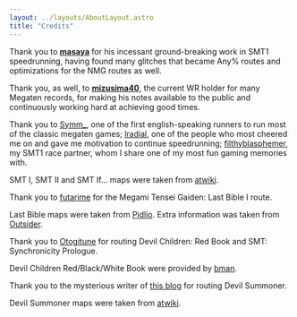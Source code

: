 ```yaml
---
layout: ../layouts/AboutLayout.astro
title: "Credits"
---
```


Thank you to **[masaya](https://www.nicovideo.jp/user/22877929)** for his incessant ground-breaking work in SMT1 speedrunning, having found many glitches that became Any% routes and optimizations for the NMG routes as well.

Thank you, as well, to **[mizusima40](https://mizusima40.seesaa.net/)**, the current WR holder for many Megaten records, for making his notes available to the public and continuously working hard at achieving good times.

Thank you to [Symm\_](https://www.twitch.tv/symm_), one of the first english-speaking runners to run most of the classic megaten games; [lradial](https://www.twitch.tv/lradial), one of the people who most cheered me on and gave me motivation to continue speedrunning; [filthyblasphemer](https://www.twitch.tv/filthyblasphemer), my SMT1 race partner, whom I share one of my most fun gaming memories with.

SMT I, SMT II and SMT If... maps were taken from [atwiki](https://w.atwiki.jp/shinmegamitensei1/pages/383.html).

Thank you to [futarime](https://www.nicovideo.jp/user/805701) for the Megami Tensei Gaiden: Last Bible I route.

Last Bible maps were taken from [Pidlio](https://pidlio.com/lb1/map/index.html). Extra information was taken from [Outsider](http://mugi.parfe.jp/lb/lbtop.html).

Thank you to [Otogitune](https://www.twitch.tv/otogitune) for routing Devil Children: Red Book and SMT: Synchronicity Prologue.

Devil Children Red/Black/White Book were provided by [bman](https://www.twitch.tv/therealbmanbeast).

Thank you to the mysterious writer of [this blog](http://blog.livedoor.jp/hirosue_peer/archives/cat_50051892.html) for routing Devil Summoner.

Devil Summoner maps were taken from [atwiki](https://w.atwiki.jp/devilsummoner/).
